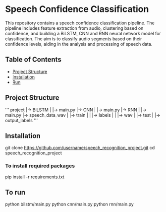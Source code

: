 # Speech Confidence Classification

This repository contains a speech confidence classification pipeline. The pipeline includes feature extraction from audio, clustering based on confidence, and building a BiLSTM, CNN and RNN neural network model for classification. The aim is to classify audio segments based on their confidence levels, aiding in the analysis and processing of speech data.

## Table of Contents
- [Project Structure](#project-structure)
- [Installation](#installation)
- [Run](#to-run)

## Project Structure
'''
project
    |-> BiLSTM
    |   |-> main.py
    |-> CNN
    |   |-> main.py
    |-> RNN
    |   |-> main.py
    |-> speech_data_wav
    |   |-> train
    |   |   |-> labels
    |   |   |-> wav
    |   |-> test
    |   |-> output_labels
'''
## Installation

git clone https://github.com/username/speech_recognition_project.git
cd speech_recognition_project

### To install required packages
pip install -r requirements.txt

## To run
python bilstm/main.py
python cnn/main.py
python rnn/main.py
